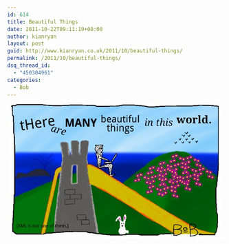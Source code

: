 ```yaml
---
id: 614
title: Beautiful Things
date: 2011-10-22T09:11:19+00:00
author: kianryan
layout: post
guid: http://www.kianryan.co.uk/2011/10/beautiful-things/
permalink: /2011/10/beautiful-things/
dsq_thread_id:
  - "450304961"
categories:
  - Bob
---
```

<img style="display:block;margin-right:auto;margin-left:auto;" alt="image" src="/assets/images/2011/10/wpid-Sketch215157.png" />